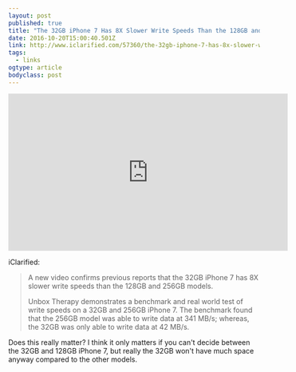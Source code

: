 ```yaml
---
layout: post 
published: true 
title: "The 32GB iPhone 7 Has 8X Slower Write Speeds Than the 128GB and 256GB Models" 
date: 2016-10-20T15:00:40.501Z 
link: http://www.iclarified.com/57360/the-32gb-iphone-7-has-8x-slower-write-speeds-than-the-128gb-and-256gb-models-video 
tags:
  - links
ogtype: article 
bodyclass: post 
---
```


<iframe width="560" height="315" src="https://www.youtube.com/embed/qW2-TIbcTIg" frameborder="0" allowfullscreen></iframe>

iClarified:

> A new video confirms previous reports that the 32GB iPhone 7 has 8X slower write speeds than the 128GB and 256GB models.
> 
> Unbox Therapy demonstrates a benchmark and real world test of write speeds on a 32GB and 256GB iPhone 7. The benchmark found that the 256GB model was able to write data at 341 MB/s; whereas, the 32GB was only able to write data at 42 MB/s.

Does this really matter? I think it only matters if you can't decide between the 32GB and 128GB iPhone 7, but really the 32GB won't have much space anyway compared to the other models.
